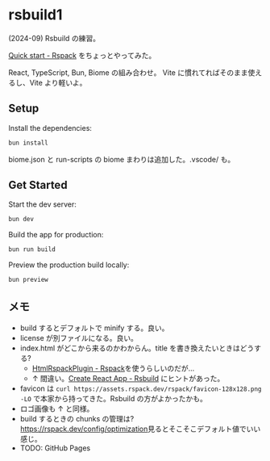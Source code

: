 # rsbuild1

(2024-09) Rsbuild の練習。

[Quick start - Rspack](https://rspack.dev/guide/start/quick-start#create-a-new-project)
をちょっとやってみた。

React, TypeScript, Bun, Biome の組み合わせ。
Vite に慣れてればそのまま使えるし、Vite より軽いよ。

## Setup

Install the dependencies:

```bash
bun install
```

biome.json と run-scripts の biome まわりは追加した。.vscode/ も。

## Get Started

Start the dev server:

```bash
bun dev
```

Build the app for production:

```bash
bun run build
```

Preview the production build locally:

```bash
bun preview
```

## メモ

- build するとデフォルトで minify する。良い。
- license が別ファイルになる。良い。
- index.html がどこから来るのかわからん。title を書き換えたいときはどうする?
  - [HtmlRspackPlugin - Rspack](https://rspack.dev/plugins/rspack/html-rspack-plugin)を使うらしいのだが...
  - ↑ 間違い。[Create React App - Rsbuild](https://rsbuild.dev/guide/migration/cra) にヒントがあった。
- favicon は `curl https://assets.rspack.dev/rspack/favicon-128x128.png -LO` で本家から持ってきた。Rsbuild の方がよかったかも。
- ロゴ画像も ↑ と同様。
- build するときの chunks の管理は? <https://rspack.dev/config/optimization>見るとそこそこデフォルト値でいい感じ。
- TODO: GitHub Pages
